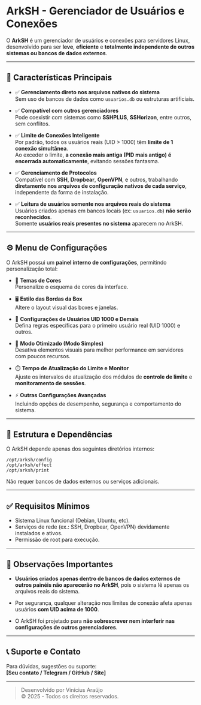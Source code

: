 # ArkSH - Gerenciador de Usuários e Conexões

O **ArkSH** é um gerenciador de usuários e conexões para servidores Linux, desenvolvido para ser **leve**, **eficiente** e **totalmente independente de outros sistemas ou bancos de dados externos**.

---

## 📌 Características Principais

- ✅ **Gerenciamento direto nos arquivos nativos do sistema**  
Sem uso de bancos de dados como `usuarios.db` ou estruturas artificiais.

- ✅ **Compatível com outros gerenciadores**  
Pode coexistir com sistemas como **SSHPLUS**, **SSHorizon**, entre outros, sem conflitos.

- ✅ **Limite de Conexões Inteligente**  
Por padrão, todos os usuários reais (UID > 1000) têm **limite de 1 conexão simultânea**.  
Ao exceder o limite, **a conexão mais antiga (PID mais antigo) é encerrada automaticamente**, evitando sessões fantasma.

- ✅ **Gerenciamento de Protocolos**  
Compatível com **SSH**, **Dropbear**, **OpenVPN**, e outros, trabalhando **diretamente nos arquivos de configuração nativos de cada serviço**, independente da forma de instalação.

- ✅ **Leitura de usuários somente nos arquivos reais do sistema**  
Usuários criados apenas em bancos locais (ex: `usuarios.db`) **não serão reconhecidos**.  
Somente **usuários reais presentes no sistema** aparecem no ArkSH.

---

## ⚙️ Menu de Configurações

O ArkSH possui um **painel interno de configurações**, permitindo personalização total:

- 🎨 **Temas de Cores**  
Personalize o esquema de cores da interface.

- 🖥️ **Estilo das Bordas da Box**  
Altere o layout visual das boxes e janelas.

- 👤 **Configurações de Usuários UID 1000 e Demais**  
Defina regras específicas para o primeiro usuário real (UID 1000) e outros.

- 🚀 **Modo Otimizado (Modo Simples)**  
Desativa elementos visuais para melhor performance em servidores com poucos recursos.

- ⏱️ **Tempo de Atualização do Limite e Monitor**  
Ajuste os intervalos de atualização dos módulos de **controle de limite** e **monitoramento de sessões**.

- ⚡ **Outras Configurações Avançadas**  
Incluindo opções de desempenho, segurança e comportamento do sistema.

---

## 📂 Estrutura e Dependências

O ArkSH depende apenas dos seguintes diretórios internos:

```
/opt/arksh/config
/opt/arksh/effect
/opt/arksh/print
```

Não requer bancos de dados externos ou serviços adicionais.

---

## ✅ Requisitos Mínimos

- Sistema Linux funcional (Debian, Ubuntu, etc).
- Serviços de rede (ex.: SSH, Dropbear, OpenVPN) devidamente instalados e ativos.
- Permissão de root para execução.

---

## 📣 Observações Importantes

- **Usuários criados apenas dentro de bancos de dados externos de outros painéis não aparecerão no ArkSH**, pois o sistema lê apenas os arquivos reais do sistema.

- Por segurança, qualquer alteração nos limites de conexão afeta apenas usuários **com UID acima de 1000**.

- O ArkSH foi projetado para **não sobrescrever nem interferir nas configurações de outros gerenciadores**.

---

## 📞 Suporte e Contato

Para dúvidas, sugestões ou suporte:  
**[Seu contato / Telegram / GitHub / Site]**

---

> Desenvolvido por Vinícius Araújo  
> © 2025 - Todos os direitos reservados.
